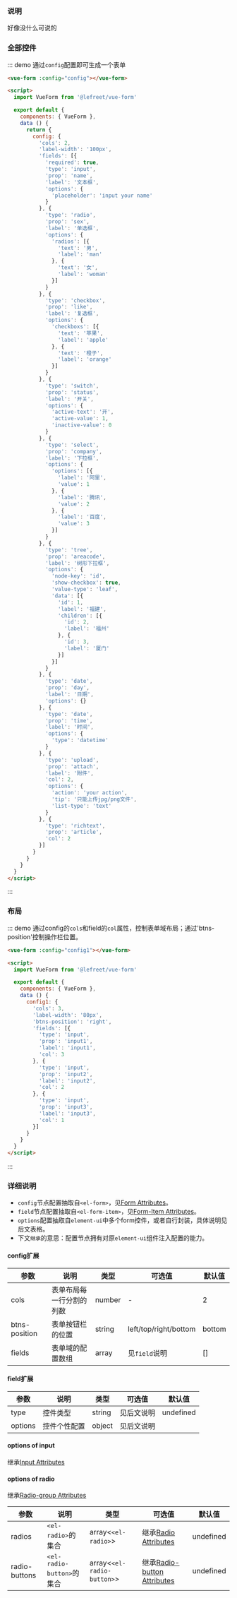 <script>
import VM from './demo-config.js'

export default VM
</script>

### 说明

好像没什么可说的

### 全部控件

::: demo 通过`config`配置即可生成一个表单
```html
<vue-form :config="config"></vue-form> 

<script>
  import VueForm from '@lefreet/vue-form'

  export default {
    components: { VueForm },
    data () {
      return {
        config: {
          'cols': 2,
          'label-width': '100px',
          'fields': [{
            'required': true,
            'type': 'input',
            'prop': 'name',
            'label': '文本框',
            'options': {
              'placeholder': 'input your name'
            }
          }, {
            'type': 'radio',
            'prop': 'sex',
            'label': '单选框',
            'options': {
              'radios': [{
                'text': '男',
                'label': 'man'
              }, {
                'text': '女',
                'label': 'woman'
              }]
            }
          }, {
            'type': 'checkbox',
            'prop': 'like',
            'label': '复选框',
            'options': {
              'checkboxs': [{
                'text': '苹果',
                'label': 'apple'  
              }, {
                'text': '橙子',
                'label': 'orange'
              }]
            }
          }, {
            'type': 'switch',
            'prop': 'status',
            'label': '开关',
            'options': {
              'active-text': '开',
              'active-value': 1,
              'inactive-value': 0
            }
          }, {
            'type': 'select',
            'prop': 'company',
            'label': '下拉框',
            'options': {
              'options': [{
                'label': '阿里',
                'value': 1
              }, {
                'label': '腾讯',
                'value': 2
              }, {
                'label': '百度',
                'value': 3
              }]
            }
          }, {
            'type': 'tree',
            'prop': 'areacode',
            'label': '树形下拉框',
            'options': {
              'node-key': 'id',
              'show-checkbox': true,
              'value-type': 'leaf',
              'data': [{
                'id': 1,
                'label': '福建',
                'children': [{
                  'id': 2,
                  'label': '福州'
                }, {
                  'id': 3,
                  'label': '厦门'
                }]
              }]
            }
          }, {
            'type': 'date',
            'prop': 'day',
            'label': '日期',
            'options': {}
          }, {
            'type': 'date',
            'prop': 'time',
            'label': '时间',
            'options': {
              'type': 'datetime'
            }
          }, {
            'type': 'upload',
            'prop': 'attach',
            'label': '附件',
            'col': 2,
            'options': {
              'action': 'your action',
              'tip': '只能上传jpg/png文件',
              'list-type': 'text'
            }
          }, {
            'type': 'richtext',
            'prop': 'article',
            'col': 2
          }]
        }
      }
    }
  }
</script>
```
:::

### 布局

::: demo 通过config的`cols`和field的`col`属性，控制表单域布局；通过'btns-position'控制操作栏位置。
```html
<vue-form :config="config1"></vue-form>

<script>
  import VueForm from '@lefreet/vue-form'

  export default {
    components: { VueForm },
    data () {
      config1: {
        'cols': 3,
        'label-width': '80px',
        'btns-position': 'right',
        'fields': [{
          'type': 'input',
          'prop': 'input1',
          'label': 'input1',
          'col': 3
        }, {
          'type': 'input',
          'prop': 'input2',
          'label': 'input2',
          'col': 2
        }, {
          'type': 'input',
          'prop': 'input3',
          'label': 'input3',
          'col': 1
        }]
      }
    }
  }
</script>
```
:::

### 详细说明

* `config`节点配置抽取自`<el-form>`，见[Form Attributes](http://element.eleme.io/#/zh-CN/component/form#form-attributes)。
* `field`节点配置抽取自`<el-form-item>`，见[Form-Item Attributes](http://element.eleme.io/#/zh-CN/component/form#form-item-attributes)。
* `options`配置抽取自`element-ui`中多个form控件，或者自行封装，具体说明见后文表格。
* 下文`继承`的意思：配置节点拥有对原`element-ui`组件注入配置的能力。

#### config扩展

| 参数 | 说明 | 类型 | 可选值 | 默认值 |
| --- | --- | --- | --- | --- |
| cols | 表单布局每一行分割的列数 | number | - | 2 |
| btns-position | 表单按钮栏的位置 | string | left/top/right/bottom | bottom |
| fields | 表单域的配置数组 | array<field> | 见`field`说明 | [] |

#### field扩展

| 参数 | 说明 | 类型 | 可选值 | 默认值 |
| --- | --- | --- | --- | --- |
| type | 控件类型 | string | 见后文说明 | undefined | 
| options | 控件个性配置 | object | 见后文说明 | 

#### options of input

继承[Input Attributes](http://element.eleme.io/#/zh-CN/component/input#input-attributes)

#### options of radio

继承[Radio-group Attributes](http://element.eleme.io/#/zh-CN/component/radio#radio-group-attributes)

| 参数 | 说明 | 类型 | 可选值 | 默认值 |
| --- | --- | --- | --- | --- |
| radios | `<el-radio>`的集合 | array<`<el-radio>`> | 继承[Radio Attributes](http://element.eleme.io/#/zh-CN/component/radio#radio-attributes) | undefined |
| radio-buttons | `<el-radio-button>`的集合 | array<`<el-radio-button>`> | 继承[Radio-button Attributes](http://element.eleme.io/#/zh-CN/component/radio#radio-button-attributes) | undefined |


